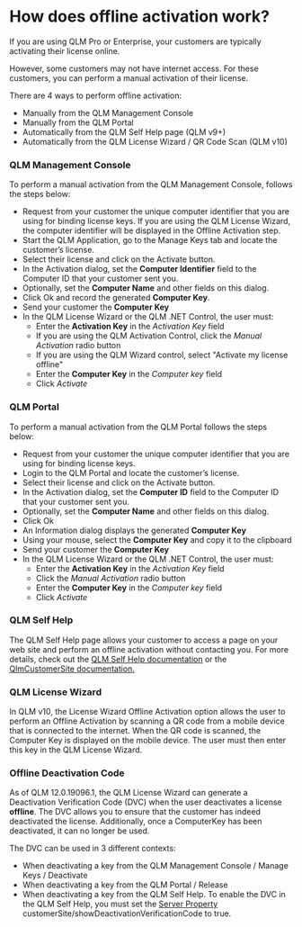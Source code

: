 # How does offline activation work?

If you are using QLM Pro or Enterprise, your customers are typically activating their license online.

However, some customers may not have internet access. For these customers, you can perform a manual activation of their license.

There are 4 ways to perform offline activation:

* Manually from the QLM Management Console
* Manually from the QLM Portal
* Automatically from the QLM Self Help page (QLM v9+)
* Automatically from the QLM License Wizard / QR Code Scan (QLM v10)

### QLM Management Console

To perform a manual activation from the QLM Management Console, follows the steps below:

* &#x20;Request from your customer the unique computer identifier that you are using for binding license keys. If you are using the QLM License Wizard, the computer identifier will be displayed in the Offline Activation step.
* Start the QLM Application, go to the Manage Keys tab and locate the customer’s license.
* Select their license and click on the Activate button.
* In the Activation dialog, set the **Computer Identifier** field to the Computer ID that your customer sent you.
* Optionally, set the **Computer Name** and other fields on this dialog.
* Click Ok and record the generated **Computer Key**.
* Send your customer the **Computer Key**
* In the QLM License Wizard or the QLM .NET Control, the user must:
  * Enter the **Activation Key** in the _Activation Key_ field
  * If you are using the QLM Activation Control, click the _Manual Activation_ radio button
  * If you are using the QLM Wizard control, select "Activate my license offline"&#x20;
  * Enter the **Computer Key** in the _Computer key_ field
  * Click _Activate_

### QLM Portal

To perform a manual activation from the QLM Portal follows the steps below:

* Request from your customer the unique computer identifier that you are using for binding license keys.
* Login to the QLM Portal and locate the customer’s license.
* Select their license and click on the Activate button.
* In the Activation dialog, set the **Computer ID** field to the Computer ID that your customer sent you.
* Optionally, set the **Computer Name** and other fields on this dialog.
* Click Ok&#x20;
* An Information dialog displays the generated **Computer Key**
* Using your mouse, select the **Computer Key** and copy it to the clipboard
* Send your customer the **Computer Key**
* In the QLM License Wizard or the QLM .NET Control, the user must:
  * Enter the **Activation Key** in the _Activation Key_ field
  * Click the _Manual Activation_ radio button
  * Enter the **Computer Key** in the _Computer key_ field
  * Click _Activate_

### QLM Self Help

The QLM Self Help page allows your customer to access a page on your web site and perform an offline activation without contacting you. For more details, check out the [QLM Self Help documentation](https://support.soraco.co/hc/en-us/articles/218069643-How-to-configure-the-QLM-Self-Help-web-page) or the [QlmCustomerSite documentation.](https://support.soraco.co/hc/en-us/articles/202932304-QlmAspLicenseSite)

### QLM License Wizard

In QLM v10, the License Wizard Offline Activation option allows the user to perform an Offline Activation by scanning a QR code from a mobile device that is connected to the internet. When the QR code is scanned, the Computer Key is displayed on the mobile device. The user must then enter this key in the QLM License Wizard.

### Offline Deactivation Code

As of QLM 12.0.19096.1, the QLM License Wizard can generate a Deactivation Verification Code (DVC) when the user deactivates a license **offline**. The DVC allows you to ensure that the customer has indeed deactivated the license. Additionally, once a ComputerKey has been deactivated, it can no longer be used.&#x20;

The DVC can be used in 3 different contexts:

* When deactivating a key from the QLM Management Console / Manage Keys / Deactivate
* When deactivating a key from the QLM Portal / Release
* When deactivating a key from the QLM Self Help. To enable the DVC in the QLM Self Help, you must set the [Server Property](https://support.soraco.co/hc/en-us/articles/207920563) customerSite/showDeactivationVerificationCode to true.
